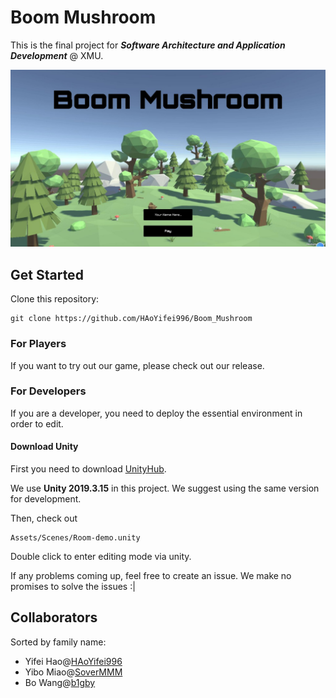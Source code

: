 # Boom Mushroom

This is the final project for ***Software Architecture and Application Development***  @ XMU.

![login_view](https://github.com/HAoYifei996/Boom_Mushroom/blob/master/src/login.jpg)



## Get Started

Clone this repository:

```
git clone https://github.com/HAoYifei996/Boom_Mushroom
```



### For Players

If you want to try out our game, please check out our release.



### For Developers

If you are a developer, you need to deploy the essential environment in order to edit.

#### Download Unity

First you need to download [UnityHub](https://unity3d.com/cn/get-unity/download).

We use **Unity 2019.3.15** in this project. We suggest using the same version for development.

Then, check out 

```
Assets/Scenes/Room-demo.unity
```

Double click to enter editing mode via unity.



If any problems coming up, feel free to create an issue. We make no promises to solve the issues :|



## Collaborators

Sorted by family name:

- Yifei Hao@[HAoYifei996](https://github.com/HAoYifei996)
- Yibo Miao@[SoverMMM](https://github.com/SoverMMM)
- Bo Wang@[b1gby](https://github.com/b1gby)

